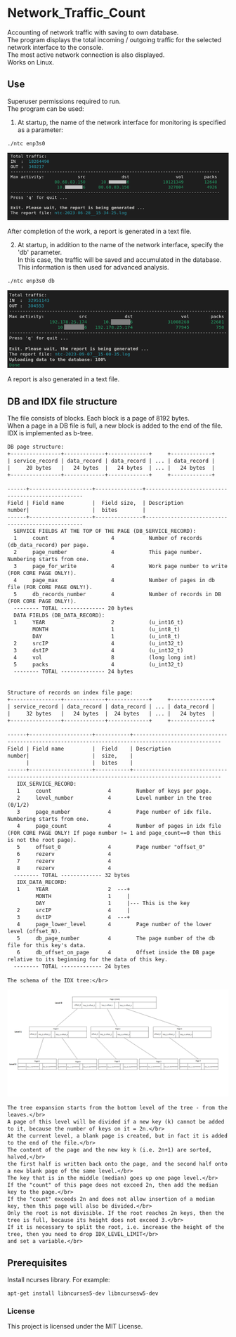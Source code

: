 # Network_Traffic_Count
Accounting of network traffic with saving to own database.</br>
The program displays the total incoming / outgoing traffic for the selected network interface to the console.</br>
The most active network connection is also displayed.</br>
Works on Linux.</br>

## Use
Superuser permissions required to run.</br>
The program can be used:</br>

1. At startup, the name of the network interface for monitoring is specified as a parameter:</br>
```
./ntc enp3s0
```
![](/screenshot/ntc_without_db.png)

   After completion of the work, a report is generated in a text file.</br>


2. At startup, in addition to the name of the network interface, specify the 'db' parameter.</br>
In this case, the traffic will be saved and accumulated in the database. This information is then used for advanced analysis.</br>
```
./ntc enp3s0 db
```
![](/screenshot/ntc_with_db.png)

   A report is also generated in a text file.</br>

## DB and IDX file structure
The file consists of blocks. Each block is a page of 8192 bytes.</br>
When a page in a DB file is full, a new block is added to the end of the file.</br>
IDX is implemented as b-tree.</br>

    DB page structure:
    +----------------+-------------+-------------+     +-------------+
    | service_record | data_record | data_record | ... | data_record |
    |     20 bytes   |   24 bytes  |   24 bytes  | ... |   24 bytes  |
    +----------------+-------------+-------------+     +-------------+

    ------+--------------------+---------------+--------------------------------------------------
    Field | Field name         |  Field size,  | Description
    number|                    |  bites        |
    ------+--------------------+---------------+--------------------------------------------------
      SERVICE FIELDS AT THE TOP OF THE PAGE (DB_SERVICE_RECORD):
      1     count                    4           Number of records (db_data_record) per page.
      2     page_number              4           This page number. Numbering starts from one.
      3     page_for_write           4           Work page number to write (FOR CORE PAGE ONLY!).
      4     page_max                 4           Number of pages in db file (FOR CORE PAGE ONLY!).
      5     db_records_number        4           Number of records in DB (FOR CORE PAGE ONLY!).
      -------- TOTAL -------------- 20 bytes
      DATA FIELDS (DB_DATA_RECORD):
      1     YEAR                     2           (u_int16_t)
            MONTH                    1           (u_int8_t)
            DAY                      1           (u_int8_t)
      2     srcIP                    4           (u_int32_t)
      3     dstIP                    4           (u_int32_t)
      4     vol                      8           (long long int)
      5     packs                    4           (u_int32_t)
      -------- TOTAL -------------- 24 bytes


    Structure of records on index file page:
    +----------------+-------------+-------------+     +-------------+
    | service_record | data_record | data_record | ... | data_record |
    |     32 bytes   |   24 bytes  |  24 bytes   | ... |   24 bytes  |
    +----------------+-------------+-------------+     +-------------+

    ------+--------------------+-----------+--------------------------------------------------------------------------------------------------
    Field | Field name         |  Field    | Description
    number|                    |  size,    |
          |                    |  bites    |
    ------+--------------------+-----------+--------------------------------------------------------------------------------------------------
       IDX_SERVICE_RECORD:
       1     count                  4        Number of keys per page.
       2     level_number           4        Level number in the tree (0/1/2)
       3     page_number            4        Page number of idx file. Numbering starts from one.
       4     page_count             4        Number of pages in idx file (FOR CORE PAGE ONLY! If page number != 1 and page_count==0 then this is not the root page).
       5     offset_0               4        Page number "offset_0"
       6     rezerv                 4
       7     rezerv                 4
       8     rezerv                 4
      -------- TOTAL ------------- 32 bytes
       IDX_DATA_RECORD:
       1     YEAR                   2  ---+
             MONTH                  1     |
             DAY                    1     |--- This is the key
       2     srcIP                  4     |
       3     dstIP                  4  ---+
       4     page_lower_level       4        Page number of the lower level (offset_N).
       5     db_page_number         4        The page number of the db file for this key's data.
       6     db_offset_on_page      4        Offset inside the DB page relative to its beginning for the data of this key.
      -------- TOTAL ------------- 24 bytes

    The schema of the IDX tree:</br>

![](/schema/schema_idx.png)

    The tree expansion starts from the bottom level of the tree - from the leaves.</br>
    A page of this level will be divided if a new key (k) cannot be added to it, because the number of keys on it = 2n.</br>
    At the current level, a blank page is created, but in fact it is added to the end of the file.</br>
    The content of the page and the new key k (i.e. 2n+1) are sorted, halved,</br>
    the first half is written back onto the page, and the second half onto a new blank page of the same level.</br>
    The key that is in the middle (median) goes up one page level.</br>
    If the "count" of this page does not exceed 2n, then add the median key to the page.</br>
    If the "count" exceeds 2n and does not allow insertion of a median key, then this page will also be divided.</br>
    Only the root is not divisible. If the root reaches 2n keys, then the tree is full, because its height does not exceed 3.</br>
    If it is necessary to split the root, i.e. increase the height of the tree, then you need to drop IDX_LEVEL_LIMIT</br>
    and set a variable.</br>


## Prerequisites

Install ncurses library. For example:

```
apt-get install libncurses5-dev libncursesw5-dev
```

### License

This project is licensed under the MIT License.

